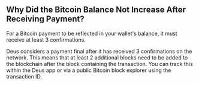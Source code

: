 ## Why Did the Bitcoin Balance Not Increase After Receiving Payment?

For a Bitcoin payment to be reflected in your wallet's balance, it must receive at least 3 confirmations.

Deus considers a payment final after it has received 3 confirmations on the network. This means that at least 2 additional blocks need to be added to the blockchain after the block containing the transaction. You can track this within the Deus app or via a public Bitcoin block explorer using the transaction ID.